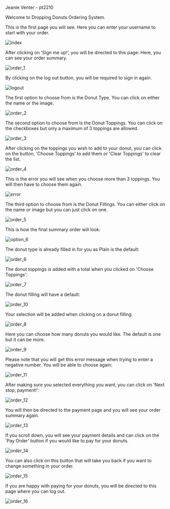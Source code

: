 Jeanie Venter - pt2210

Welcome to Dropping Donuts Ordering System.

This is the first page you will see. Here you can enter your username to start with your order.

![index](https://github.com/JeanieV/Ordering-System/assets/115072704/96ca97db-4a4f-4c53-a685-74767b2405ec)

After clicking on 'Sign me up!', you will be directed to this page:
Here, you can see your order summary.

![order_1](https://github.com/JeanieV/Ordering-System/assets/115072704/014bdf6e-efda-4a97-b6ab-203cd6e26255)

By clicking on the log out button, you will be required to sign in again.

![logout](https://github.com/JeanieV/Ordering-System/assets/115072704/c4073fd7-51d4-4a62-a794-4e6b4e087635)

The first option to choose from is the Donut Type. You can click on either the name or the image.

![order_2](https://github.com/JeanieV/Ordering-System/assets/115072704/a5c359ee-a3bb-4156-9015-a22370d28941)

The second option to choose from is the Donut Toppings. You can click on the checkboxes but only a maximum of 3 toppings are allowed.

![order_3](https://github.com/JeanieV/Ordering-System/assets/115072704/5b1fcd80-97dc-4a56-a6d2-fe8c16858cda)

After clicking on the toppings you wish to add to your donut, you can click on the button, 'Choose Toppings' to add them or 'Clear Toppings' to clear the list.

![order_4](https://github.com/JeanieV/Ordering-System/assets/115072704/ec80cb00-2aa6-4f60-b496-84fe87a588ce)


This is the error you will see when you choose more than 3 toppings. You will then have to choose them again.

![error](https://github.com/JeanieV/Ordering-System/assets/115072704/f7767d40-e0f3-41b8-b26d-71c4e57ee8dd)

The third option to choose from is the Donut Fillings. You can either click on the name or image but you can just click on one.

![order_5](https://github.com/JeanieV/Ordering-System/assets/115072704/e158fc9a-4181-4adf-b466-085fded65354)

This is how the final summary order will look:

![option_6](https://github.com/JeanieV/Ordering-System/assets/115072704/a2f26a74-d169-433f-98fc-b3d8f0669d2c)


The donut type is already filled in for you as Plain is the default:

![order_6](https://github.com/JeanieV/Ordering-System/assets/115072704/0db0b5a0-ff48-4f28-a7dd-8aeeaf620a61)

The donut toppings is added with a total when you clicked on 'Choose Toppings':

![order_7](https://github.com/JeanieV/Ordering-System/assets/115072704/c5326484-89ba-48ab-bf5a-2a99bc8af384)

The donut filling will have a default:

![order_10](https://github.com/JeanieV/Ordering-System/assets/115072704/179b1ba2-6c47-425f-8c93-85b1540ec973)

Your selection will be added when clicking on a donut filling:

![order_8](https://github.com/JeanieV/Ordering-System/assets/115072704/7720a318-84ce-4ea5-916d-b28ea8018388)

Here you can choose how many donuts you would like. The default is one but it can be more.

![order_9](https://github.com/JeanieV/Ordering-System/assets/115072704/f875749f-a089-4559-b70c-0a244d3b9a75)

Please note that you will get this error message when trying to enter a negative number. You will be able to choose again:

![order_11](https://github.com/JeanieV/Ordering-System/assets/115072704/3383d5d8-c3ed-41c4-9006-1076c99f4155)

After making sure you selected everything you want, you can click on 'Next stop, payment!':

![order_12](https://github.com/JeanieV/Ordering-System/assets/115072704/6570e383-2648-4752-8a30-15a1283fd53c)

You will then be directed to the payment page and you will see your order summary again.

![order_13](https://github.com/JeanieV/Ordering-System/assets/115072704/ed31eb75-e2ef-4d92-9e4f-8bdddc06ec3a)

If you scroll down, you will see your payment details and can click on the 'Pay Order' button if you would like to pay for your donuts.

![order_14](https://github.com/JeanieV/Ordering-System/assets/115072704/5e93c56d-f322-4aa2-89a7-20b871583f6d)

You can also click on this button that will take you back if you want to change something in your order.

![order_15](https://github.com/JeanieV/Ordering-System/assets/115072704/86d481f6-c34f-4d74-a1fc-e0e2ad50069a)

If you are happy with paying for your donuts, you will be directed to this page where you can log out.

![order_16](https://github.com/JeanieV/Ordering-System/assets/115072704/651236fe-14ea-4440-a8c7-e69f8740d4a6)






















